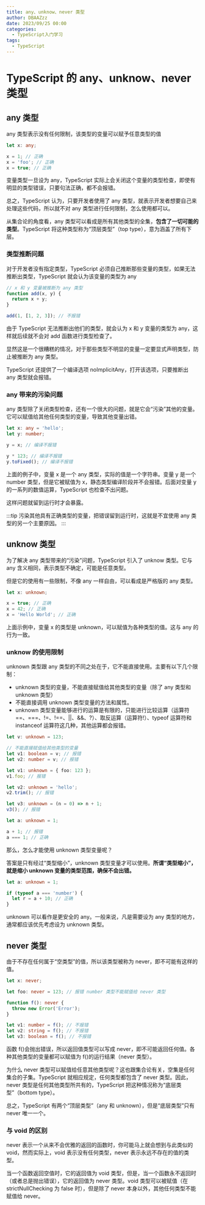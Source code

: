 ```yaml
---
title: any、unknow、never 类型
author: DBAAZzz
date: 2023/09/25 00:00
categories:
  - TypeScript入门学习
tags:
  - TypeScript
---
```


# TypeScript 的 any、unknow、never 类型

## any 类型

any 类型表示没有任何限制，该类型的变量可以赋予任意类型的值

```ts
let x: any;

x = 1; // 正确
x = 'foo'; // 正确
x = true; // 正确
```

变量类型一旦设为 any，TypeScript 实际上会关闭这个变量的类型检查，即使有明显的类型错误，只要句法正确，都不会报错。

总之，TypeScript 认为，只要开发者使用了 any 类型，就表示开发者想要自己来处理这些代码，所以就不对 any 类型进行任何限制，怎么使用都可以。

从集合论的角度看，any 类型可以看成是所有其他类型的全集，**包含了一切可能的类型**。TypeScript 将这种类型称为“顶层类型”（top type），意为涵盖了所有下层。

### 类型推断问题

对于开发者没有指定类型，TypeScript 必须自己推断那些变量的类型，如果无法推断出类型，TypeScript 就会认为该变量的类型为 any

```ts
// x 和 y 变量被推断为 any 类型
function add(x, y) {
  return x + y;
}

add(1, [1, 2, 3]); // 不报错
```

由于 TypeScript 无法推断出他们的类型，就会认为 x 和 y 变量的类型为 any，这样就后续就不会对 add 函数进行类型检查了。

显然这是一个很糟糕的情况，对于那些类型不明显的变量一定要显式声明类型，防止被推断为 any 类型。

TypeScript 还提供了一个编译选项 noImplicitAny，打开该选项，只要推断出 any 类型就会报错。

### any 带来的污染问题

any 类型除了关闭类型检查，还有一个很大的问题，就是它会“污染”其他的变量。它可以赋值给其他任何类型的变量，导致其他变量出错。

```ts
let x: any = 'hello';
let y: number;

y = x; // 编译不报错

y * 123; // 编译不报错
y.toFixed(); // 编译不报错
```

上面的例子中，变量 x 是一个 any 类型，实际的值是一个字符串。变量 y 是一个 number 类型，但是它被赋值为 x，静态类型编译阶段并不会报错。后面对变量 y 的一系列的数值运算，TypeScript 也检查不出问题。

这样问题就留到运行时才会暴露。

:::tip
污染其他具有正确类型的变量，把错误留到运行时，这就是不宜使用 any 类型的另一个主要原因。
:::

## unknow 类型

为了解决 any 类型带来的“污染”问题，TypeScript 引入了 unknow 类型。它与 any 含义相同，表示类型不确定，可能是任意类型。

但是它的使用有一些限制，不像 any 一样自由，可以看成是严格版的 any 类型。

```ts
let x: unknown;

x = true; // 正确
x = 42; // 正确
x = 'Hello World'; // 正确
```

上面示例中，变量 x 的类型是 unknown，可以赋值为各种类型的值。这与 any 的行为一致。

### unknow 的使用限制

unknown 类型跟 any 类型的不同之处在于，它不能直接使用。主要有以下几个限制：

- unknown 类型的变量，不能直接赋值给其他类型的变量（除了 any 类型和 unknown 类型）
- 不能直接调用 unknown 类型变量的方法和属性。
- unknown 类型变量能够进行的运算是有限的，只能进行比较运算（运算符==、===、!=、!==、||、&&、?）、取反运算（运算符!）、typeof 运算符和 instanceof 运算符这几种，其他运算都会报错。

```ts
let v: unknown = 123;

// 不能直接赋值给其他类型的变量
let v1: boolean = v; // 报错
let v2: number = v; // 报错
```

```ts
let v1: unknown = { foo: 123 };
v1.foo; // 报错

let v2: unknown = 'hello';
v2.trim(); // 报错

let v3: unknown = (n = 0) => n + 1;
v3(); // 报错
```

```ts
let a: unknown = 1;

a + 1; // 报错
a === 1; // 正确
```

那么，怎么才能使用 unknown 类型变量呢？

答案是只有经过“类型缩小”，unknown 类型变量才可以使用。**所谓“类型缩小”，就是缩小 unknown 变量的类型范围，确保不会出错。**

```ts
let a: unknown = 1;

if (typeof a === 'number') {
  let r = a + 10; // 正确
}
```

unknown 可以看作是更安全的 any。一般来说，凡是需要设为 any 类型的地方，通常都应该优先考虑设为 unknown 类型。

## never 类型

由于不存在任何属于“空类型”的值，所以该类型被称为 never，即不可能有这样的值。

```ts
let x: never;

let foo: never = 123; // 报错 number 类型不能赋值给 never 类型
```

```ts
function f(): never {
  throw new Error('Error');
}

let v1: number = f(); // 不报错
let v2: string = f(); // 不报错
let v3: boolean = f(); // 不报错
```

函数 f()会抛出错误，所以返回值类型可以写成 never，即不可能返回任何值。各种其他类型的变量都可以赋值为 f()的运行结果（never 类型）。

为什么 never 类型可以赋值给任意其他类型呢？这也跟集合论有关，空集是任何集合的子集。TypeScript 就相应规定，任何类型都包含了 never 类型。因此，never 类型是任何其他类型所共有的，TypeScript 把这种情况称为“底层类型”（bottom type）。

总之，TypeScript 有两个“顶层类型”（any 和 unknown），但是“底层类型”只有 never 唯一一个。

### 与 void 的区别

never 表示一个从来不会优雅的返回的函数时，你可能马上就会想到与此类似的 void，然而实际上，void 表示没有任何类型，never 表示永远不存在的值的类型。

当一个函数返回空值时，它的返回值为 void 类型，但是，当一个函数永不返回时（或者总是抛出错误），它的返回值为 never 类型。void 类型可以被赋值（在 strictNullChecking 为 false 时），但是除了 never 本身以外，其他任何类型不能赋值给 never。
